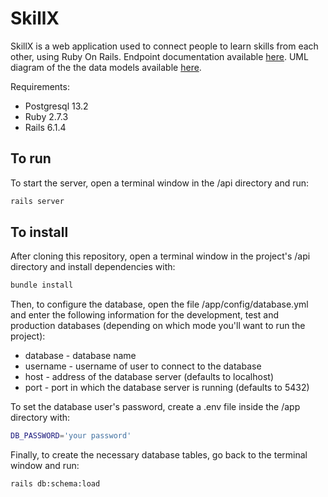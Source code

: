 # SkillX

SkillX is a web application used to connect people to learn skills from each other, using Ruby On Rails. Endpoint documentation available [here](https://documenter.getpostman.com/view/10665400/TzmBDE1W). UML diagram of the the data models available [here](https://drive.google.com/file/d/1ZuopBsgD1IhwJFE2EYyJPaqq7YtLXxPj/view?usp=sharing).

Requirements:

- Postgresql 13.2
- Ruby 2.7.3
- Rails 6.1.4

## To run

To start the server, open a terminal window in the /api directory and run:

```bash
rails server
```

## To install

After cloning this repository, open a terminal window in the project's /api directory and install dependencies with:

```bash
bundle install
```

Then, to configure the database, open the file /app/config/database.yml and enter the following information for the development, test and production databases (depending on which mode you'll want to run the project):

- database - database name
- username - username of user to connect to the database
- host - address of the database server (defaults to localhost)
- port - port in which the database server is running (defaults to 5432)

To set the database user's password, create a .env file inside the /app directory with:

```bash
DB_PASSWORD='your password'
```

Finally, to create the necessary database tables, go back to the terminal window and run:

```bash
rails db:schema:load
```
